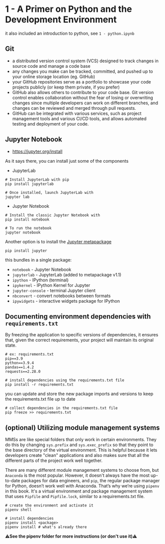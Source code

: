 # 1 - A Primer on Python and the Development Environment

it also included an introduction to python, see `1 - python.ipynb`

## Git

* a distributed version control system (VCS) designed to track changes in source code and manage a code base
* any changes you make can be tracked, committed, and pushed up
to your online storage location (eg. GitHub)
* your GitHub repositories serve as a portfolio to showcase your code projects publicly (or keep them private, if you prefer)
* GitHub also allows others to contribute to your code base. Git version control enables collaboration without the fear of losing or overwriting changes since multiple developers can work on different branches, and changes can be reviewed and merged through pull requests.
* GitHub can be integrated with various services, such as project management tools and various CI/CD tools, and allows automated testing and deployment of your code.

## Jupyter Notebook

* <https://jupyter.org/install>

As it says there, you can install just some of the components

* JupyterLab

```shell
# Install JupyterLab with pip
pip install jupyterlab

# Once installed, launch JupyterLab with
jupyter lab
```

* Jupyter Notebook

```shell
# Install the classic Jupyter Notebook with
pip install notebook

# To run the notebook
jupyter notebook
```

Another option is to install the [Jupyter metapackage](https://pypi.org/project/jupyter/)

```shell
pip install jupyter 
```

this bundles in a single package:

* `notebook` - Jupyter Notebook
* `jupyterlab` - JupyterLab (added to metapackage v1.1)
* `ipython` - IPython (terminal)
* `ipykernel` - IPython Kernel for Jupyter
* `jupyter-console` - terminal Jupyter client
* `nbconvert` - convert notebooks between formats
* `ipywidgets` - interactive widgets package for IPython

## Documenting environment dependencies with `requirements.txt`

By freezing the application to specific versions of dependencies, it
ensures that, given the correct requirements, your project will maintain its original state.

```none
# ex: requirements.txt
pip==3.9
python==3.9.4
pandas==1.4.2
requests==2.28.0
```

```shell
# install dependencies using the requirements.txt file
pip install -r requirements.txt
```

you can update and store the new package imports and versions to keep the requirements.txt file up to date

```shell
# collect dependencies in the requirements.txt file
pip freeze >> requirements.txt
```

## (optional) Utilizing module management systems

MMSs are like special folders that only work in certain environments. They do this by changing `sys.prefix` and `sys.exec_prefix` so that they point to the base directory of the virtual environment.
This is helpful because it lets developers create "clean" applications and also makes sure that all the different parts of the project work well together.

There are many different module management systems to choose from, but `Anaconda` is the most popular. However, it doesn't always have the most up-to-date packages for data engineers, and `pip`, the regular package manager for Python, doesn’t work well with Anaconda. That’s why we’re using `pipenv` in this book. It's a virtual environment and package management system that uses `Pipfile` and `Pipfile.lock`, similar to a requirements.txt file.

```shell
# create the environment and activate it
pipenv shell

# install dependencies
pipenv install <package>
pipenv install # what's already there
```

⚠️**See the pipenv folder for more instructions (or don't use it)**⚠️
